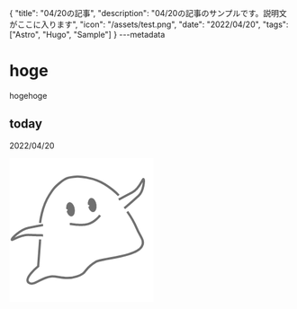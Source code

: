{
  "title": "04/20の記事",
  "description": "04/20の記事のサンプルです。説明文がここに入ります",
  "icon": "/assets/test.png",
  "date": "2022/04/20",
  "tags": ["Astro", "Hugo", "Sample"]
}
---metadata

# hoge
hogehoge

## today
2022/04/20

![img](/assets/test.png)